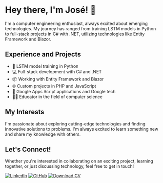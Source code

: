 # Hey there, I'm José! 👋

I'm a computer engineering enthusiast, always excited about emerging technologies. My journey has ranged from training LSTM models in Python to full-stack projects in C# with .NET, utilizing technologies like Entity Framework and Blazor.

## Experience and Projects

- 🧠 LSTM model training in Python
- 💻 Full-stack development with C# and .NET
- 📦 Working with Entity Framework and Blazor
- 🌐 Custom projects in PHP and JavaScript
- 📱 Google Apps Script applications and Google tech
- 👨‍🏫 Educator in the field of computer science

## My Interests

I'm passionate about exploring cutting-edge technologies and finding innovative solutions to problems. I'm always excited to learn something new and share my knowledge with others.

## Let's Connect!

Whether you're interested in collaborating on an exciting project, learning together, or just discussing technology, feel free to get in touch!

[![LinkedIn](https://img.shields.io/badge/LinkedIn-Perfil%20Profesional-blue?style=for-the-badge&logo=linkedin)](https://www.linkedin.com/in/jos%C3%A9-tapia-jara-46b909265/)
[![GitHub](https://img.shields.io/badge/GitHub-Perfil%20Personal-black?style=for-the-badge&logo=github)](https://github.com/josetapia97)
[![Download CV](https://img.shields.io/badge/Download%20CV-PDF-green?style=for-the-badge)](https://drive.google.com/file/d/1nkbUmqpKya5-v5Pty7eElyeq9Ag0h7gP/view?usp=sharing)
